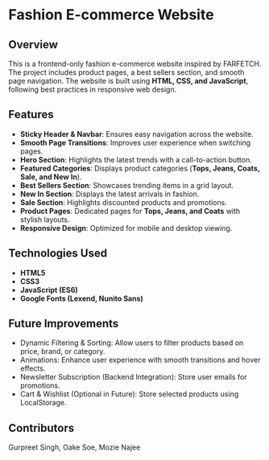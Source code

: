 # Fashion E-commerce Website

## Overview
This is a frontend-only fashion e-commerce website inspired by FARFETCH. The project includes product pages, a best sellers section, and smooth page navigation. The website is built using **HTML, CSS, and JavaScript**, following best practices in responsive web design.

## Features
- **Sticky Header & Navbar**: Ensures easy navigation across the website.
- **Smooth Page Transitions**: Improves user experience when switching pages.
- **Hero Section**: Highlights the latest trends with a call-to-action button.
- **Featured Categories**: Displays product categories (**Tops, Jeans, Coats, Sale, and New In**).
- **Best Sellers Section**: Showcases trending items in a grid layout.
- **New In Section**: Displays the latest arrivals in fashion.
- **Sale Section**: Highlights discounted products and promotions.
- **Product Pages**: Dedicated pages for **Tops, Jeans, and Coats** with stylish layouts.
- **Responsive Design**: Optimized for mobile and desktop viewing.

## Technologies Used
- **HTML5**
- **CSS3**
- **JavaScript (ES6)**
- **Google Fonts (Lexend, Nunito Sans)**

## Future Improvements
- Dynamic Filtering & Sorting: Allow users to filter products based on price, brand, or category.
- Animations: Enhance user experience with smooth transitions and hover effects.
- Newsletter Subscription (Backend Integration): Store user emails for promotions.
- Cart & Wishlist (Optional in Future): Store selected products using LocalStorage.

## Contributors
Gurpreet Singh, Oake Soe, Mozie Najee

